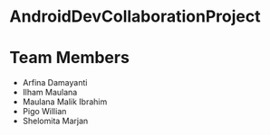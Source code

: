 # AndroidDevCollaborationProject

# Team Members
 - Arfina Damayanti
 - Ilham Maulana
 - Maulana Malik Ibrahim
 - Pigo Willian
 - Shelomita Marjan

